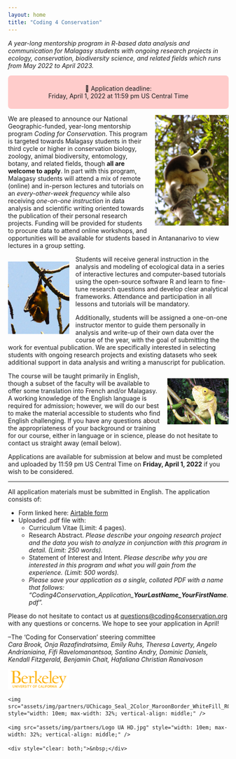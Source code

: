 ```yaml
---
layout: home
title: "Coding 4 Conservation"
---
```

<p><em>A year-long mentorship program in R-based data analysis and communication for Malagasy students with ongoing research projects in ecology, conservation, biodiversity science, and related fields which runs from May 2022 to April 2023.</em></p>

<div style="background: #ffcccb; border-radius: 0.5em; padding: 0.5em;">
<p><center>🛑 Application deadline:<br />
Friday, April 1, 2022 at 11:59 pm US Central Time</center></p>
</div>

<img src="assets/img/IMGP0119.JPG" style="float: right; max-width: 12em; margin: 1em 0 1em 1em;" />
 
<p>We are pleased to announce our National Geographic-funded, year-long mentorship program <em>Coding for Conservation</em>. This program is targeted towards Malagasy students in their third cycle or higher in conservation biology, zoology, animal biodiversity, entomology, botany, and related fields, though <strong>all are welcome to apply</strong>. In part with this program, Malagasy students will attend a mix of remote (online) and in-person lectures and tutorials on an <em>every-other-week frequency</em> while also receiving <em>one-on-one instruction</em> in data analysis and scientific writing oriented towards the publication of their personal research projects. Funding will be provided for students to procure data to attend online workshops, and opportunities will be available for students based in Antananarivo to view lectures in a group setting.</p>

<img src="assets/img/IMGP1272.JPG" style="float: left; max-width: 10em; margin: 1em 1em 1em 0;" />

<p>Students will receive general instruction in the analysis and modeling of ecological data in a series of interactive lectures and computer-based tutorials using the open-source software R and learn to fine-tune research questions and develop clear analytical frameworks. <!-- A preliminary outline of our planned instructional series is available here: link??? //--> Attendance and participation in all lessons and tutorials will be mandatory.</p>

<p>Additionally, students will be assigned a one-on-one instructor mentor to guide them personally in analysis and write-up of their own data over the course of the year, with the goal of submitting the work for eventual publication. We are specifically interested in selecting students with ongoing research projects and existing datasets who seek additional support in data analysis and writing a manuscript for publication. </p>

<img src="assets/img/IMG_1317.JPG" style="float: right; width: 60%; max-width: 10em; margin: 1em 0 1em 1em;" />

<p>The course will be taught primarily in English, though a subset of the faculty will be available to offer some translation into French and/or Malagasy. A working knowledge of the English language is required for admission; however, we will do our best to make the material accessible to students who find English challenging. If you have any questions about the appropriateness of your background or training for our course, either in language or in science, please do not hesitate to contact us straight away (email below).</p>

<p>Applications are available for submission at below and must be completed and uploaded by 11:59 pm US Central Time on <strong>Friday, April 1, 2022</strong> if you wish to be considered.</p>

<hr />

<p>All application materials must be submitted in English. The application consists of:</p>

<ul>
	<li>Form linked here: <a href="https://airtable.com/shrQ463kbsRkYO0AL">Airtable form</a></li>
	<li>Uploaded .pdf file with:
		<ul>
			<li>Curriculum Vitae (Limit: 4 pages).</li>
			<li>Research Abstract. <em>Please describe your ongoing research project and the data you wish to analyze in conjunction with this program in detail. (Limit: 250 words).</em></li>
			<li>Statement of Interest and Intent. <em>Please describe why you are interested in this program and what you will gain from the experience. (Limit: 500 words).</em></li>
			<li><em>Please save your application as a single, collated PDF with a name that follows: “Coding4Conservation_Application_<strong>YourLastName_YourFirstName</strong>.pdf”.</em></li>
		</ul>
	</li>
</ul>

<p>Please do not hesitate to contact us at <a href="mailto:questions@coding4conservation.org">questions@coding4conservation.org</a> with any questions or concerns. We hope to see your application in April!</p>

<p>–The ‘Coding for Conservation’ steering committee<br />
<em>Cara Brook, Onja Razafindratsima, Emily Ruhs, Theresa Laverty, Angelo Andrianiaina, Fifi Ravelomanantsoa, Santino Andry, Dominic Daniels, Kendall Fitzgerald, Benjamin Chait, Hafaliana Christian Ranaivoson</em></p>

<div style="vertical-align: middle;">
	<img src="assets/img/partners/Berkeley_wordmark_gold.png" style="width: 10em; max-width: 30%; vertical-align: middle;" />
	
	<img src="assets/img/partners/UChicago_Seal_2Color_MaroonBorder_WhiteFill_RGB.png" style="width: 10em; max-width: 32%; vertical-align: middle;" />
	
	<img src="assets/img/partners/Logo UA HD.jpg" style="width: 10em; max-width: 32%; vertical-align: middle;" />
	
	<div style="clear: both;">&nbsp;</div>
</div>
